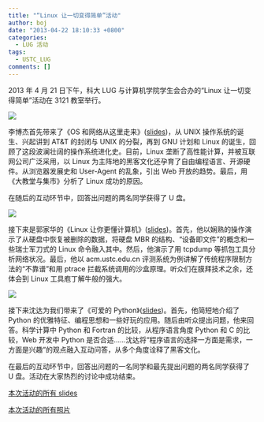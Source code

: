 ```yaml
---
title: "“Linux 让一切变得简单”活动"
author: boj
date: "2013-04-22 18:10:33 +0800"
categories:
  - LUG 活动
tags:
  - USTC_LUG
comments: []
---
```


2013 年 4 月 21 日下午，科大 LUG 与计算机学院学生会合办的“Linux 让一切变得简单”活动在 3121 教室举行。

![](https://ftp.lug.ustc.edu.cn/wp-content/uploads/2013/04/1.jpg)

李博杰首先带来了《OS 和网络从这里走来》([slides](https://ftp.lug.ustc.edu.cn/%E6%B4%BB%E5%8A%A8/2013.04.21_%E8%AE%A1%E9%99%A2%E8%AE%B2%E5%BA%A7/slides/OS%e5%92%8c%e7%bd%91%e7%bb%9c%e4%bb%8e%e8%bf%99%e9%87%8c%e8%b5%b0%e6%9d%a5.pdf))，从 UNIX 操作系统的诞生、兴起讲到 AT&T 的封闭与 UNIX 的分裂，再到 GNU 计划和 Linux 的诞生，回顾了这段波澜壮阔的操作系统进化史。目前，Linux 垄断了高性能计算，并被互联网公司广泛采用，以 Linux 为主阵地的黑客文化还孕育了自由编程语言、开源硬件。从浏览器发展史和 User-Agent 的乱象，引出 Web 开放的趋势。最后，用《大教堂与集市》分析了 Linux 成功的原因。

在随后的互动环节中，回答出问题的两名同学获得了 U 盘。

![](https://ftp.lug.ustc.edu.cn/wp-content/uploads/2013/04/2.jpg)

接下来是郭家华的《Linux 让你更懂计算机》([slides](https://ftp.lug.ustc.edu.cn/%E6%B4%BB%E5%8A%A8/2013.04.21_%e8%ae%a1%e9%99%a2%e8%ae%b2%e5%ba%a7/slides/Linux%e8%ae%a9%e4%bd%a0%e6%9b%b4%e6%87%82%e8%ae%a1%e7%ae%97%e6%9c%ba.pdf))。首先，他以娴熟的操作演示了从硬盘中恢复被删除的数据，将硬盘 MBR 的结构、“设备即文件”的概念和一些瑞士军刀式的 Linux 命令融入其中。然后，他演示了用 tcpdump 等抓包工具分析网络状况。最后，他以 acm.ustc.edu.cn 评测系统为例讲解了传统程序限制方法的“不靠谱”和用 ptrace 拦截系统调用的沙盒原理。听众们在膜拜技术之余，还体会到 Linux 工具庖丁解牛般的强大。

![](https://ftp.lug.ustc.edu.cn/wp-content/uploads/2013/04/3.jpg)

接下来沈达为我们带来了《可爱的 Python》([slides](https://ftp.lug.ustc.edu.cn/%E6%B4%BB%E5%8A%A8/2013.04.21_%e8%ae%a1%e9%99%a2%e8%ae%b2%e5%ba%a7/slides/cutepython.pdf))。首先，他简短地介绍了 Python 的优雅特征、编程思想和一些好玩的应用。随后由听众提出问题，他来回答。科学计算中 Python 和 Fortran 的比较，从程序语言角度 Python 和 C 的比较，Web 开发中 Python 是否合适……沈达将“程序语言的选择一方面是需求，一方面是兴趣”的观点融入互动问答，从多个角度诠释了黑客文化。

在最后的互动环节中，回答出问题的一名同学和最先提出问题的两名同学获得了 U 盘。活动在大家热烈的讨论中成功结束。

[本次活动的所有 slides](https://ftp.lug.ustc.edu.cn/%E6%B4%BB%E5%8A%A8/2013.04.21_%E8%AE%A1%E9%99%A2%E8%AE%B2%E5%BA%A7/slides/)

[本次活动的所有照片](https://ftp.lug.ustc.edu.cn/%E6%B4%BB%E5%8A%A8/2013.04.21_%E8%AE%A1%E9%99%A2%E8%AE%B2%E5%BA%A7/photo/)
